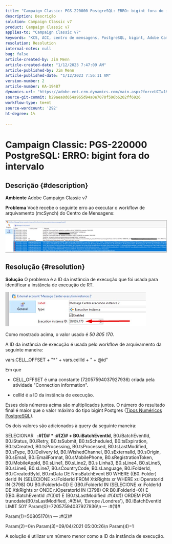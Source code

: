```yaml
---
title: "Campaign Classic: PGS-220000 PostgreSQL: ERRO: bigint fora do intervalo"
description: Descrição
solution: Campaign Classic v7
product: Campaign Classic v7
applies-to: "Campaign Classic v7"
keywords: "KCS, ACC, centro de mensagens, PostgreSQL, bigint, Adobe Campaign Classic v7, PGS-220000, ERRO: bigint fora do intervalo, solução de problemas"
resolution: Resolution
internal-notes: null
bug: false
article-created-by: Jim Menn
article-created-date: "1/12/2023 7:47:09 AM"
article-published-by: Jim Menn
article-published-date: "1/12/2023 7:56:11 AM"
version-number: 2
article-number: KA-19487
dynamics-url: "https://adobe-ent.crm.dynamics.com/main.aspx?forceUCI=1&pagetype=entityrecord&etn=knowledgearticle&id=87c61f4e-4d92-ed11-aad1-6045bd0065f9"
source-git-commit: b29aea0d654a965d94a0e7070f596b6202ff6926
workflow-type: tm+mt
source-wordcount: '292'
ht-degree: 1%

---
```


# Campaign Classic: PGS-220000 PostgreSQL: ERRO: bigint fora do intervalo

## Descrição {#description}


<b>Ambiente</b>
Adobe Campaign Classic v7

<b>Problema</b>
Você recebe o seguinte erro ao executar o workflow de arquivamento (mcSynch) do Centro de Mensagens:

![](assets/___89c61f4e-4d92-ed11-aad1-6045bd0065f9___.png)




## Resolução {#resolution}


<b>Solução</b>
O problema é a ID da instância de execução que foi usada para identificar a instância de execução de RT.

![](assets/b19e48ed-65d1-ec11-a7b5-00224809c556.png)

Como mostrado acima, o valor usado é *50 805 170*.

A ID da instância de execução é usada pelo workflow de arquivamento da seguinte maneira:

vars.CELL_OFFSET + &quot;\*&quot; + vars.cellId + &quot; + @id&quot;

Em que 

- CELL_OFFSET é uma constante (72057594037927936) criada pela atividade &quot;Connection information&quot;.

- cellId é a ID da instância de execução.

Esses dois números acima são multiplicados juntos. O número do resultado final é maior que o valor máximo do tipo bigint Postgres ([Tipos Numéricos PostgreSQL](https://www.postgresql.org/docs/10/datatype-numeric.html)).

Os dois valores são adicionados à query da seguinte maneira:

SELECIONAR   <b>:#(1)# \* :#(2)# + B0.iBatchEventId</b>, B0.iBatchEventId, B0.iStatus, B0.iRetry, B0.tsSubmit, B0.tsScheduled, B0.tsExpiration, B0.tsCreated, B0.tsProcessing, B0.tsProcessed, B0.tsLastModified, B0.sType, B0.iDelivery Id, B0.iWishedChannel, B0.sExternalId, B0.sOrigin, B0.sEmail, B0.iEmailFormat, B0.sMobilePhone, B0.sRegistrationToken, B0.iMobileAppId, B0.sLine1, B0.sLine2, B0.s Linha3, B0.sLine4, B0.sLine5, B0.sLine6, B0.sLine7, B0.sCountryCode, B0.sLanguage, B0.iFolderId, B0.iCreatedById, B0.mData DE NmsBatchEvent B0 WHERE ((B0.iFolder) derId IN (SELECIONE xr.iFolderId FROM XtkRights xr WHERE xr.iOperatorId IN (3798) OU B0.iFolderId=0)) E ((B0.iFolderId IN (SELECIONE xr.iFolderId DE XtkRights xr ONDE r.iOperatorId IN (3798) OR B0.iFolderId=0)) E ((B0.iBatchEventId :#(3)#) E (B0.tsLastModified :#(4)#)) ORDEM POR truncdate(B0.tsLastModified, :#(5)#, &#39;Europe /Londres&#39;), B0.iBatchEventId LIMIT 501&#39; Param(0)=72057594037927936\n — :#(1)#

Param(1)=50805170\n — :#(2)#

Param(2)=0\n Param(3)=09/04/2021 05:00:26\n Param(4)=1

A solução é utilizar um número menor como a ID da instância de execução.
